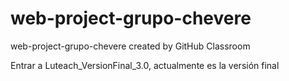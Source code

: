 # web-project-grupo-chevere
web-project-grupo-chevere created by GitHub Classroom

Entrar a Luteach_VersionFinal_3.0, actualmente es la versión final
